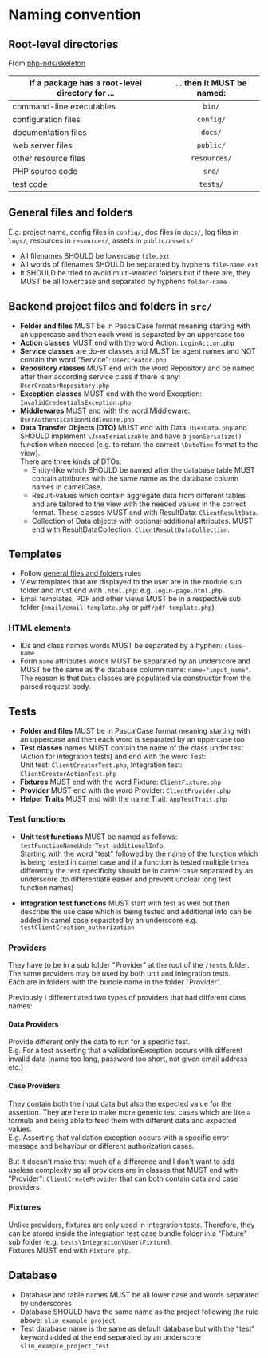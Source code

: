 # Naming convention

## Root-level directories
From [php-pds/skeleton](https://github.com/php-pds/skeleton)

| If a package has a root-level directory for ... |	... then it MUST be named: |
|-------------------------------------------------|:---:|
| command-line executables	                       | `bin/` |
| configuration files	                            | `config/` |
| documentation files	                            | `docs/` |
| web server files	                               | `public/` |
| other resource files	                           | `resources/` |
| PHP source code	                                | `src/` |
| test code	                                      | `tests/` |

## General files and folders
E.g. project name, config files in `config/`, doc files in `docs/`, log files in `logs/`, resources in 
`resources/`, assets in `public/assets/`
* All filenames SHOULD be lowercase `file.ext`
* All words of filenames SHOULD be separated by hyphens `file-name.ext`
* It SHOULD be tried to avoid multi-worded folders but if there are, they MUST be all lowercase 
and separated by hyphens `folder-name`

## Backend project files and folders in `src/`
* **Folder and files** MUST be in PascalCase format meaning starting with an uppercase and then each word 
is separated by an uppercase too
* **Action classes** MUST end with the word Action: `LoginAction.php`
* **Service classes** are do-er classes and MUST be agent names and NOT contain the word "Service": 
`UserCreator.php`
* **Repository classes** MUST end with the word Repository and be named after their according
  service class if there is any: `UserCreatorRepository.php`
* **Exception classes** MUST end with the word Exception: `InvalidCredentialsException.php`
* **Middlewares** MUST end with the word Middleware: `UserAuthenticationMiddleware.php`
* **Data Transfer Objects (DTO)** MUST end with Data: `UserData.php` and SHOULD implement `\JsonSerializable`
and have a `jsonSerialize()` function when needed (e.g. to return the correct `\DateTime` format to the view).   
There are three kinds of DTOs: 
  * Entity-like which SHOULD be named after the database table MUST contain attributes with the same name
    as the database column names in camelCase.
  * Result-values which contain aggregate data from different tables and are tailored to the 
    view with the needed values in the correct format. These classes MUST end with ResultData: `ClientResultData`.
  * Collection of Data objects with optional additional attributes. MUST end with ResultDataCollection: 
    `ClientResultDataCollection`.
  
## Templates
* Follow [general files and folders](#General-files-and-folders) rules
* View templates that are displayed to the user are in the module sub folder and must end
  with `.html.php`: e.g.  `login-page.html.php`.
* Email templates, PDF and other views MUST be in a respective sub folder 
  (`email/email-template.php` or `pdf/pdf-template.php`)   

### HTML elements
* IDs and class names words MUST be separated by a hyphen: `class-name`
* Form `name` attributes words MUST be separated by an underscore and MUST be the same as the database
column name: `name="input_name"`.  
The reason is that `Data` classes are populated via constructor from the parsed request body.
  
## Tests 
* **Folder and files** MUST be in PascalCase format meaning starting with an uppercase and then each word
  is separated by an uppercase too
* **Test classes** names MUST contain the name of the class under test (Action for integration tests) 
  and end with the word Test:  
  Unit test: `ClientCreatorTest.php`, Integration test: `ClientCreatorActionTest.php`
* **Fixtures** MUST end with the word Fixture: `ClientFixture.php`
* **Provider** MUST end with the word Provider: `ClientProvider.php`
* **Helper Traits** MUST end with the name Trait: `AppTestTrait.php`

### Test functions
* **Unit test functions** MUST be named as follows: `testFunctionNameUnderTest_additionalInfo`.  
  Starting with
the word "test" followed by the name of the function which is being tested in camel case
  and if a function is tested multiple times differently the test specificity should be in camel case
  separated by an underscore (to differentiate easier and prevent unclear long test function names)
  
* **Integration test functions** MUST start with test as well but then describe the use case which
is being tested and additional info can be added in camel case separated by an underscore 
  e.g. `testClientCreation_authorization`
  
### Providers
They have to be in a sub folder "Provider" at the root of 
the `/tests` folder. The same providers may be used by both unit and integration tests.  
Each are in folders with the bundle name in the folder "Provider".

Previously I differentiated two types of providers that had different class names: 

#### Data Providers
Provide different only the data to run for a specific test.   
E.g. For a test asserting that a validationException occurs with different invalid data 
(name too long, password too short, not given email address etc.)  

#### Case Providers
They contain both the input data but also the expected value for
the assertion. They are here to make more generic test cases which are like a formula 
and being able to feed them with different data and expected values.  
E.g. Asserting that validation exception occurs with a specific error message and behaviour or different 
authorization cases.

But it doesn't make that much of a difference and I don't want to add useless complexity so all providers are in 
classes that MUST end with "Provider": `ClientCreateProvider` that can both contain data and case providers.

### Fixtures
Unlike providers, fixtures are only used in integration tests. Therefore, they can be stored inside
the integration test case bundle folder in a "Fixture" sub folder 
(e.g. `tests\Integration\User\Fixture`).  
Fixtures MUST end with `Fixture.php`.

## Database
* Database and table names MUST be all lower case and words separated by underscores
* Database SHOULD have the same name as the project following the rule above: `slim_example_project`
* Test database name is the same as default database but with the "test" keyword added at the end
  separated by an underscore `slim_example_project_test`
